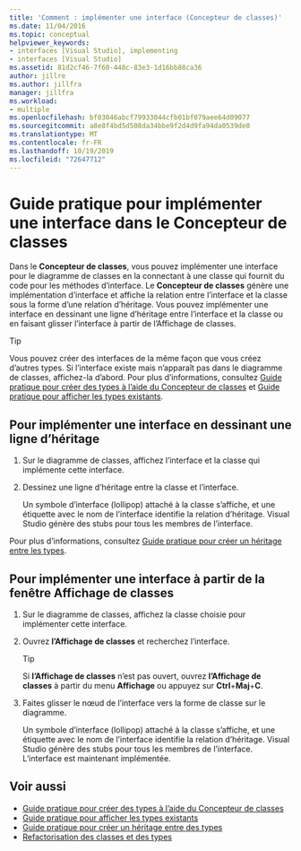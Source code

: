 ```yaml
---
title: 'Comment : implémenter une interface (Concepteur de classes)'
ms.date: 11/04/2016
ms.topic: conceptual
helpviewer_keywords:
- interfaces [Visual Studio], implementing
- interfaces [Visual Studio]
ms.assetid: 81d2cf46-7f60-448c-83e3-1d16bb88ca36
author: jillre
ms.author: jillfra
manager: jillfra
ms.workload:
- multiple
ms.openlocfilehash: bf03046abcf79933044cfb01bf079aee64d09077
ms.sourcegitcommit: a8e8f4bd5d508da34bbe9f2d4d9fa94da0539de0
ms.translationtype: MT
ms.contentlocale: fr-FR
ms.lasthandoff: 10/19/2019
ms.locfileid: "72647712"
---
```

# <a name="how-to-implement-an-interface-in-class-designer"></a>Guide pratique pour implémenter une interface dans le Concepteur de classes

Dans le **Concepteur de classes**, vous pouvez implémenter une interface pour le diagramme de classes en la connectant à une classe qui fournit du code pour les méthodes d’interface. Le **Concepteur de classes** génère une implémentation d’interface et affiche la relation entre l’interface et la classe sous la forme d’une relation d’héritage. Vous pouvez implémenter une interface en dessinant une ligne d’héritage entre l’interface et la classe ou en faisant glisser l’interface à partir de l’Affichage de classes.

> [!TIP]
> Vous pouvez créer des interfaces de la même façon que vous créez d’autres types. Si l’interface existe mais n’apparaît pas dans le diagramme de classes, affichez-la d’abord. Pour plus d’informations, consultez [Guide pratique pour créer des types à l’aide du Concepteur de classes](how-to-create-types.md) et [Guide pratique pour afficher les types existants](how-to-view-existing-types.md).

## <a name="to-implement-an-interface-by-drawing-an-inheritance-line"></a>Pour implémenter une interface en dessinant une ligne d’héritage

1. Sur le diagramme de classes, affichez l’interface et la classe qui implémente cette interface.

2. Dessinez une ligne d’héritage entre la classe et l’interface.

     Un symbole d’interface (lollipop) attaché à la classe s’affiche, et une étiquette avec le nom de l’interface identifie la relation d’héritage. Visual Studio génère des stubs pour tous les membres de l’interface.

Pour plus d’informations, consultez [Guide pratique pour créer un héritage entre les types](how-to-create-inheritance-between-types.md).

## <a name="to-implement-an-interface-from-the-class-view-window"></a>Pour implémenter une interface à partir de la fenêtre Affichage de classes

1. Sur le diagramme de classes, affichez la classe choisie pour implémenter cette interface.

2. Ouvrez **l’Affichage de classes** et recherchez l’interface.

    > [!TIP]
    > Si **l’Affichage de classes** n’est pas ouvert, ouvrez **l’Affichage de classes** à partir du menu **Affichage** ou appuyez sur **Ctrl**+**Maj**+**C**.

3. Faites glisser le nœud de l’interface vers la forme de classe sur le diagramme.

     Un symbole d’interface (lollipop) attaché à la classe s’affiche, et une étiquette avec le nom de l’interface identifie la relation d’héritage. Visual Studio génère des stubs pour tous les membres de l’interface. L’interface est maintenant implémentée.

## <a name="see-also"></a>Voir aussi

- [Guide pratique pour créer des types à l’aide du Concepteur de classes](how-to-create-types.md)
- [Guide pratique pour afficher les types existants](how-to-view-existing-types.md)
- [Guide pratique pour créer un héritage entre des types](how-to-create-inheritance-between-types.md)
- [Refactorisation des classes et des types](refactoring-classes-and-types.md)